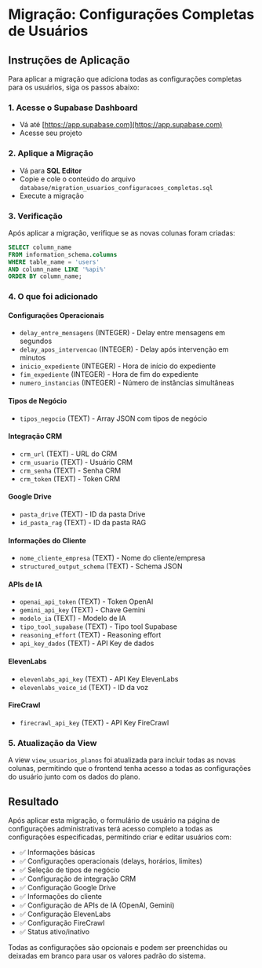 # Migração: Configurações Completas de Usuários

## Instruções de Aplicação

Para aplicar a migração que adiciona todas as configurações completas para os usuários, siga os passos abaixo:

### 1. Acesse o Supabase Dashboard
- Vá até [https://app.supabase.com](https://app.supabase.com)
- Acesse seu projeto

### 2. Aplique a Migração
- Vá para **SQL Editor**
- Copie e cole o conteúdo do arquivo `database/migration_usuarios_configuracoes_completas.sql`
- Execute a migração

### 3. Verificação
Após aplicar a migração, verifique se as novas colunas foram criadas:

```sql
SELECT column_name
FROM information_schema.columns
WHERE table_name = 'users'
AND column_name LIKE '%api%'
ORDER BY column_name;
```

### 4. O que foi adicionado

#### Configurações Operacionais
- `delay_entre_mensagens` (INTEGER) - Delay entre mensagens em segundos
- `delay_apos_intervencao` (INTEGER) - Delay após intervenção em minutos
- `inicio_expediente` (INTEGER) - Hora de início do expediente
- `fim_expediente` (INTEGER) - Hora de fim do expediente
- `numero_instancias` (INTEGER) - Número de instâncias simultâneas

#### Tipos de Negócio
- `tipos_negocio` (TEXT) - Array JSON com tipos de negócio

#### Integração CRM
- `crm_url` (TEXT) - URL do CRM
- `crm_usuario` (TEXT) - Usuário CRM
- `crm_senha` (TEXT) - Senha CRM
- `crm_token` (TEXT) - Token CRM

#### Google Drive
- `pasta_drive` (TEXT) - ID da pasta Drive
- `id_pasta_rag` (TEXT) - ID da pasta RAG

#### Informações do Cliente
- `nome_cliente_empresa` (TEXT) - Nome do cliente/empresa
- `structured_output_schema` (TEXT) - Schema JSON

#### APIs de IA
- `openai_api_token` (TEXT) - Token OpenAI
- `gemini_api_key` (TEXT) - Chave Gemini
- `modelo_ia` (TEXT) - Modelo de IA
- `tipo_tool_supabase` (TEXT) - Tipo tool Supabase
- `reasoning_effort` (TEXT) - Reasoning effort
- `api_key_dados` (TEXT) - API Key de dados

#### ElevenLabs
- `elevenlabs_api_key` (TEXT) - API Key ElevenLabs
- `elevenlabs_voice_id` (TEXT) - ID da voz

#### FireCrawl
- `firecrawl_api_key` (TEXT) - API Key FireCrawl

### 5. Atualização da View

A view `view_usuarios_planos` foi atualizada para incluir todas as novas colunas, permitindo que o frontend tenha acesso a todas as configurações do usuário junto com os dados do plano.

## Resultado

Após aplicar esta migração, o formulário de usuário na página de configurações administrativas terá acesso completo a todas as configurações especificadas, permitindo criar e editar usuários com:

- ✅ Informações básicas
- ✅ Configurações operacionais (delays, horários, limites)
- ✅ Seleção de tipos de negócio
- ✅ Configuração de integração CRM
- ✅ Configuração Google Drive
- ✅ Informações do cliente
- ✅ Configuração de APIs de IA (OpenAI, Gemini)
- ✅ Configuração ElevenLabs
- ✅ Configuração FireCrawl
- ✅ Status ativo/inativo

Todas as configurações são opcionais e podem ser preenchidas ou deixadas em branco para usar os valores padrão do sistema.